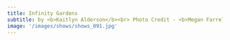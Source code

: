 ```yaml
---
title: Infinity Gardens
subtitle: by <b>Kaitlyn Alderson</b><br> Photo Credit - <b>Megan Farrell</b></br>
image: '/images/shows/shows_091.jpg'
---
```

